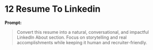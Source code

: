 # 12 Resume To Linkedin

**Prompt:**

> Convert this resume into a natural, conversational, and impactful LinkedIn About section. Focus on storytelling and real accomplishments while keeping it human and recruiter-friendly.